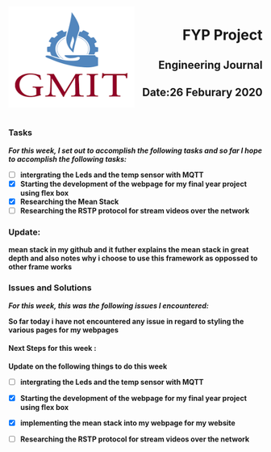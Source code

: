<img align="left" width="250" height="200" src="/gmit.png">

<h1 align="right"><b>FYP Project</h1>
<h2 align="right">Engineering Journal</h2>
<h2 align="right">Date:26 Feburary 2020</h2>


<p>&nbsp;</p>

### Tasks
 *For this week, I set out to accomplish the following tasks and so far I hope to accomplish the following tasks:*
 
- [ ] intergrating the Leds and the temp sensor with MQTT
- [x] Starting the development of the webpage for my final year project using flex box 
- [x] Researching the Mean Stack 
- [ ] Researching the RSTP protocol for stream videos over the network 

<p></p>
<p></p>

### Update:
<pCurrently still developing my webpage and i have start developing the look of the feel of the website and i have futher detailed findings of the mean stack under the heading research > mean stack in my github and it futher explains the mean stack in great depth and also notes why i choose to use this framework as oppossed to other frame works  </p>

### Issues and Solutions
 *For this week, this was the following issues I encountered:*
<p>So far today i have not encountered any issue in regard to styling the various pages for my webpages</p> 

#### Next Steps for this week :

<p>Update on the following things to do this week</p>

- [ ] intergrating the Leds and the temp sensor with MQTT
- [x] Starting the development of the webpage for my final year project using flex box 
- [x] implementing the mean stack into my webpage for my website
- [ ] Researching the RSTP protocol for stream videos over the network 


